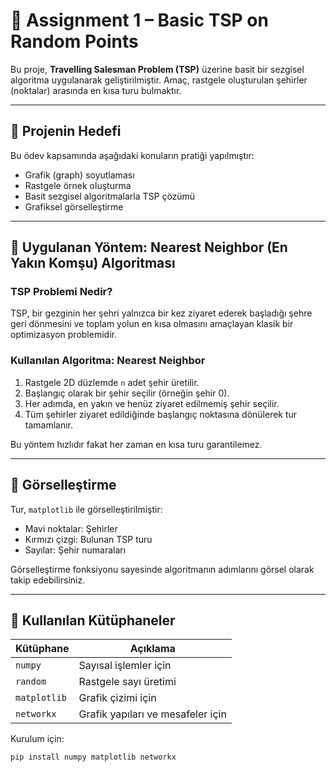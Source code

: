 # 🧭 Assignment 1 – Basic TSP on Random Points

Bu proje, **Travelling Salesman Problem (TSP)** üzerine basit bir sezgisel algoritma uygulanarak geliştirilmiştir. Amaç, rastgele oluşturulan şehirler (noktalar) arasında en kısa turu bulmaktır.

---

## 📌 Projenin Hedefi

Bu ödev kapsamında aşağıdaki konuların pratiği yapılmıştır:

- Grafik (graph) soyutlaması
- Rastgele örnek oluşturma
- Basit sezgisel algoritmalarla TSP çözümü
- Grafiksel görselleştirme

---

## 🚀 Uygulanan Yöntem: Nearest Neighbor (En Yakın Komşu) Algoritması

### TSP Problemi Nedir?

TSP, bir gezginin her şehri yalnızca bir kez ziyaret ederek başladığı şehre geri dönmesini ve toplam yolun en kısa olmasını amaçlayan klasik bir optimizasyon problemidir.

### Kullanılan Algoritma: Nearest Neighbor

1. Rastgele 2D düzlemde `n` adet şehir üretilir.
2. Başlangıç olarak bir şehir seçilir (örneğin şehir 0).
3. Her adımda, en yakın ve henüz ziyaret edilmemiş şehir seçilir.
4. Tüm şehirler ziyaret edildiğinde başlangıç noktasına dönülerek tur tamamlanır.

Bu yöntem hızlıdır fakat her zaman en kısa turu garantilemez.

---

## 📸 Görselleştirme

Tur, `matplotlib` ile görselleştirilmiştir:

- Mavi noktalar: Şehirler
- Kırmızı çizgi: Bulunan TSP turu
- Sayılar: Şehir numaraları

Görselleştirme fonksiyonu sayesinde algoritmanın adımlarını görsel olarak takip edebilirsiniz.

---

## 🧠 Kullanılan Kütüphaneler

| Kütüphane    | Açıklama                         |
|--------------|----------------------------------|
| `numpy`      | Sayısal işlemler için            |
| `random`     | Rastgele sayı üretimi            |
| `matplotlib` | Grafik çizimi için               |
| `networkx`   | Grafik yapıları ve mesafeler için|

Kurulum için:

```bash
pip install numpy matplotlib networkx
